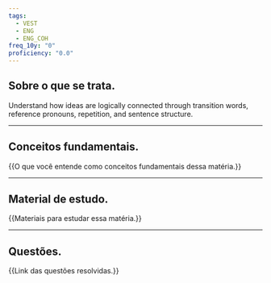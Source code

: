 ```yaml
---
tags:
  - VEST
  - ENG
  - ENG_COH
freq_10y: "0"
proficiency: "0.0"
---
```

## Sobre o que se trata.

Understand how ideas are logically connected through transition words, reference pronouns, repetition, and sentence structure.

--- 
## Conceitos fundamentais.

{{O que você entende como conceitos fundamentais dessa matéria.}}

---
## Material de estudo.

{{Materiais para estudar essa matéria.}}

--- 
## Questões.

{{Link das questões resolvidas.}}